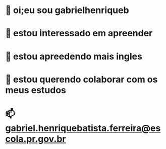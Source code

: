 # 👋 oi;eu sou gabrielhenriqueb
# 👀 estou interessado em apreender
# 🌱 estou apreedendo mais ingles
# 💞️ estou querendo colaborar com os meus estudos
# 📫 gabriel.henriquebatista.ferreira@escola.pr.gov.br

<!---
gabrielhenriqueb/gabrielhenriqueb is a ✨ special ✨ repository because its `README.md` (this file) appears on your GitHub profile.
You can click the Preview link to take a look at your changes.
--->
